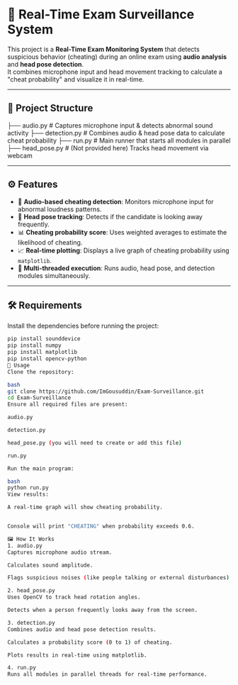 # 🎯 Real-Time Exam Surveillance System

This project is a **Real-Time Exam Monitoring System** that detects suspicious behavior (cheating) during an online exam using **audio analysis** and **head pose detection**.  
It combines microphone input and head movement tracking to calculate a "cheat probability" and visualize it in real-time.

---

## 📂 Project Structure

├── audio.py # Captures microphone input & detects abnormal sound activity
├── detection.py # Combines audio & head pose data to calculate cheat probability
├── run.py # Main runner that starts all modules in parallel
├── head_pose.py # (Not provided here) Tracks head movement via webcam


---

## ⚙️ Features
- 🎤 **Audio-based cheating detection**: Monitors microphone input for abnormal loudness patterns.
- 👀 **Head pose tracking**: Detects if the candidate is looking away frequently.
- 📊 **Cheating probability score**: Uses weighted averages to estimate the likelihood of cheating.
- 📈 **Real-time plotting**: Displays a live graph of cheating probability using `matplotlib`.
- 🔄 **Multi-threaded execution**: Runs audio, head pose, and detection modules simultaneously.

---

## 🛠 Requirements

Install the dependencies before running the project:

```bash
pip install sounddevice
pip install numpy
pip install matplotlib
pip install opencv-python
🚀 Usage
Clone the repository:

bash
git clone https://github.com/ImGousuddin/Exam-Surveillance.git
cd Exam-Surveillance
Ensure all required files are present:

audio.py

detection.py

head_pose.py (you will need to create or add this file)

run.py

Run the main program:

bash
python run.py
View results:

A real-time graph will show cheating probability.


Console will print "CHEATING" when probability exceeds 0.6.

🖼 How It Works
1. audio.py
Captures microphone audio stream.

Calculates sound amplitude.

Flags suspicious noises (like people talking or external disturbances).

2. head_pose.py
Uses OpenCV to track head rotation angles.

Detects when a person frequently looks away from the screen.

3. detection.py
Combines audio and head pose detection results.

Calculates a probability score (0 to 1) of cheating.

Plots results in real-time using matplotlib.

4. run.py
Runs all modules in parallel threads for real-time performance.
